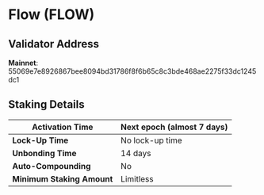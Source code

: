 # Flow (FLOW)

## **Validator Address**

**Mainnet**: 55069e7e8926867bee8094bd31786f8f6b65c8c3bde468ae2275f33dc1245dc1

## Staking Details

| **Activation Time**        | Next epoch (almost 7 days) |
| -------------------------- | -------------------------- |
| **Lock-Up Time**           | No lock-up time            |
| **Unbonding Time**         | 14 days                    |
| **Auto-Compounding**       | No                         |
| **Minimum Staking Amount** | Limitless                  |

